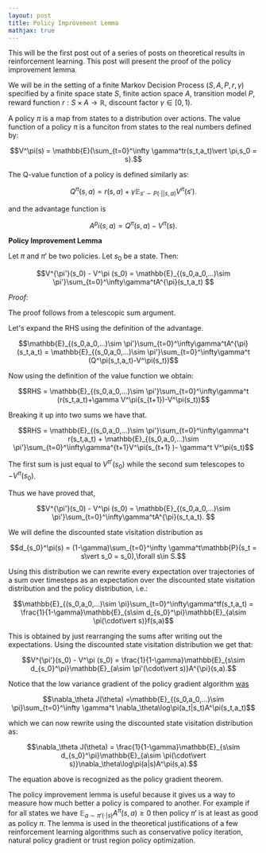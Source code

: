 ```yaml
---
layout: post
title: Policy Improvement Lemma
mathjax: true
---
```

This will be the first post out of a series of posts on theoretical results in reinforcement learning. This post will present the proof of the policy improvement lemma. 

We will be in the setting of a finite Markov Decision Process $(S,A,P,r,\gamma)$ specified by a finite space state $S$, finite action space $A$, transition model $P$, reward function $r:S\times A \rightarrow \mathbb{R}$, discount factor $\gamma\in [0,1)$.

A policy $\pi$ is a map from states to a distribution over actions. The value function of a policy $\pi$ is a funciton from states to the real numbers defined by:

$$V^\pi(s) = \mathbb{E}(\sum_{t=0}^\infty \gamma^tr(s_t,a_t)\vert \pi,s_0 = s).$$

The Q-value function of a policy is defined similarly as:

$$Q^\pi(s,a) = r(s,a)+\gamma\mathbb{E}_{s'\sim P(\cdot\vert|s,a)} V^\pi(s').$$

and the advantage function is 

$$A^pi(s,a) = Q^\pi(s,a) - V^\pi(s).$$

**Policy Improvement Lemma**

Let $\pi$ and $\pi'$ be two policies. Let $s_0$ be a state. Then:

$$V^{\pi'}(s_0) -  V^\pi (s_0) = \mathbb{E}_{(s_0,a_0,...)\sim \pi'}\sum_{t=0}^\infty\gamma^tA^{\pi}(s_t,a_t) $$

*Proof:*

The proof follows from a telescopic sum argument. 

Let's expand the RHS using the definition of the advantage. 

$$\mathbb{E}_{(s_0,a_0,...)\sim \pi'}\sum_{t=0}^\infty\gamma^tA^{\pi}(s_t,a_t) =  \mathbb{E}_{(s_0,a_0,...)\sim \pi'}\sum_{t=0}^\infty\gamma^t (Q^\pi(s_t,a_t)-V^\pi(s_t))$$

Now using the definition of the value function we obtain:

$$RHS = \mathbb{E}_{(s_0,a_0,...)\sim \pi'}\sum_{t=0}^\infty\gamma^t (r(s_t,a_t)+\gamma V^\pi(s_{t+1})-V^\pi(s_t))$$

Breaking it up into two sums we have that.

$$RHS = \mathbb{E}_{(s_0,a_0,...)\sim \pi'}\sum_{t=0}^\infty\gamma^t r(s_t,a_t) + \mathbb{E}_{(s_0,a_0,...)\sim \pi'}\sum_{t=0}^\infty\gamma^{t+1}V^\pi(s_{t+1} )- \gamma^t V^\pi(s_t)$$

The first sum is just equal to $V^{\pi'}(s_0)$ while the second sum telescopes to $-V^\pi(s_0)$.

Thus we have proved that,

$$V^{\pi'}(s_0) -  V^\pi (s_0) = \mathbb{E}_{(s_0,a_0,...)\sim \pi'}\sum_{t=0}^\infty\gamma^tA^{\pi}(s_t,a_t). $$


We will define the discounted state visitation distribution as

$$d_{s_0}^\pi(s) = (1-\gamma)\sum_{t=0}^\infty \gamma^t\mathbb{P}(s_t = s\vert s_0 = s_0),\forall s\in S.$$

Using this distribution we can rewrite every expectation over trajectories of a sum over timesteps as an expectation over the discounted state visitation distribution and the policy distribution, i.e.:

 
$$\mathbb{E}_{(s_0,a_0,...)\sim \pi}\sum_{t=0}^\infty\gamma^tf(s_t,a_t) = \frac{1}{1-\gamma}\mathbb{E}_{s\sim d_{s_0}^\pi}\mathbb{E}_{a\sim \pi(\cdot\vert s)}f(s,a)$$

This is obtained by just rearranging the sums after writing out the expectations. Using the discounted state visitation distribution we get that:

$$V^{\pi'}(s_0) -  V^\pi (s_0) = \frac{1}{1-\gamma}\mathbb{E}_{s\sim d_{s_0}^\pi}\mathbb{E}_{a\sim \pi'(\cdot\vert s)}A^{\pi}(s,a).$$

Notice that the low variance gradient of the policy gradient algorithm [was](https://alexandrumilu.github.io/2019/03/22/vanilla-policy-gradient/) 

$$\nabla_\theta J(\theta) =\mathbb{E}_{(s_0,a_0,...)\sim \pi}\sum_{t=0}^\infty \gamma^t \nabla_\theta\log\pi(a_t|s_t)A^\pi(s_t,a_t)$$

which we can now rewrite using the discounted state visitation distribution as:

$$\nabla_\theta J(\theta) = \frac{1}{1-\gamma}\mathbb{E}_{s\sim d_{s_0}^\pi}\mathbb{E}_{a\sim \pi(\cdot\vert s)}\nabla_\theta\log\pi(a|s)A^\pi(s,a).$$

The equation above is recognized as the policy gradient theorem.

The policy improvement lemma is useful because it gives us a way to measure how much better a policy is compared to another. For example if for all states we have $\mathbb{E}_{a\sim \pi'(\cdot\vert s)}A^{\pi}(s,a)\geq 0$ then policy $\pi'$ is at least as good as policy $\pi$.  The lemma is used in the theoretical justifications of a few reinforcement learning algorithms such as conservative policy iteration, natural policy gradient or trust region policy optimization. 
